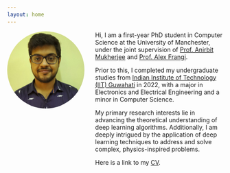 ```yaml
---
layout: home
---
```


<img style="float: left; width: 180px; margin-right: 25px; margin-bottom: 1000px; border-radius: 50%; object-fit: cover;" src="/assets/img/img.jpeg">


Hi, I am a first-year PhD student in Computer Science at the University of Manchester, under the joint supervision of [Prof. Anirbit Mukherjee](https://anirbit-ai.github.io) and [Prof. Alex Frangi](https://research.manchester.ac.uk/en/persons/alejandro-frangi).

Prior to this, I completed my undergraduate studies from [Indian Institute of Technology (IIT) Guwahati](https://www.iitg.ac.in) in 2022, with a major in Electronics and Electrical Engineering and a minor in Computer Science.

My primary research interests lie in advancing the theoretical understanding of deep learning algorithms. Additionally, I am deeply intrigued by the application of deep learning techniques to address and solve complex, physics-inspired problems.

Here is a link to my [CV](/assets/Curriculum_Vitae.pdf).